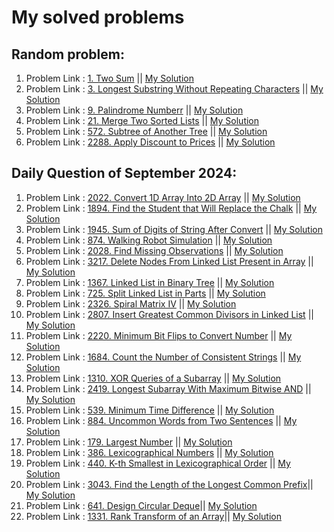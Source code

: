 
#  My solved problems

## Random problem:
1. Problem Link : [1. Two Sum](https://leetcode.com/problems/two-sum/description/) || [My Solution](https://github.com/sams52s/problem_solving/blob/main/LeetCode_problems_solution/src/javaProblemsSolution/TwoSum.java)
2. Problem Link : [3. Longest Substring Without Repeating Characters](https://leetcode.com/problems/longest-substring-without-repeating-characters/) || [My Solution](https://github.com/sams52s/problem_solving/blob/main/LeetCode_problems_solution/src/javaProblemsSolution/LongestSubstringWithoutRepeatingCharacters.java)
3. Problem Link : [9. Palindrome Numberr](https://leetcode.com/problems/palindrome-number/description/) || [My Solution](https://github.com/sams52s/problem_solving/blob/main/LeetCode_problems_solution/src/javaProblemsSolution/palindromeNumber.java)
4. Problem Link : [21. Merge Two Sorted Lists](https://leetcode.com/problems/merge-two-sorted-lists/description/) || [My Solution](https://github.com/sams52s/problem_solving/blob/main/LeetCode_problems_solution/src/javaProblemsSolution/Merge%20Two%20Sorted%20Lists.md)
5. Problem Link : [572. Subtree of Another Tree](https://leetcode.com/problems/subtree-of-another-tree/description/) || [My Solution](https://github.com/sams52s/problem_solving/blob/main/LeetCode_problems_solution/src/javaProblemsSolution/SubtreeOfAnotherTree.java)
6. Problem Link : [2288. Apply Discount to Prices](https://leetcode.com/problems/apply-discount-to-prices/description/) || [My Solution](https://github.com/sams52s/problem_solving/blob/main/LeetCode_problems_solution/src/javaProblemsSolution/DiscountToPrices.java)

## Daily Question of September 2024:
1. Problem Link : [2022. Convert 1D Array Into 2D Array](https://leetcode.com/problems/convert-1d-array-into-2d-array/description/?envType=daily-question&envId=2024-09-01) || [My Solution](https://github.com/sams52s/problem_solving/blob/main/LeetCode_problems_solution/src/javaProblemsSolution/convert1DArrayTo2DArray.java)
2. Problem Link : [1894. Find the Student that Will Replace the Chalk](https://leetcode.com/problems/find-the-student-that-will-replace-the-chalk/description/?envType=daily-question&envId=2024-09-02) || [My Solution](https://github.com/sams52s/problem_solving/blob/main/LeetCode_problems_solution/src/javaProblemsSolution/findTheStudent.java)
3. Problem Link : [1945. Sum of Digits of String After Convert](https://leetcode.com/problems/sum-of-digits-of-string-after-convert/description/?envType=daily-question&envId=2024-09-03) || [My Solution](https://github.com/sams52s/problem_solving/blob/main/LeetCode_problems_solution/src/javaProblemsSolution/SumOfDigitsOfStringAfterConvert.java)
4. Problem Link : [874. Walking Robot Simulation](https://leetcode.com/problems/walking-robot-simulation/?envType=daily-question&envId=2024-09-04) || [My Solution](https://github.com/sams52s/problem_solving/blob/main/LeetCode_problems_solution/src/javaProblemsSolution/walkingRobotSimulation.java)
5. Problem Link : [2028. Find Missing Observations](https://leetcode.com/problems/find-missing-observations/description/?envType=daily-question&envId=2024-09-05) || [My Solution](https://github.com/sams52s/problem_solving/blob/main/LeetCode_problems_solution/src/javaProblemsSolution/findMissingObservations.java)
6. Problem Link : [3217. Delete Nodes From Linked List Present in Array](https://leetcode.com/problems/delete-nodes-from-linked-list-present-in-array/description/?envType=daily-question&envId=2024-09-06) || [My Solution](https://github.com/sams52s/problem_solving/blob/main/LeetCode_problems_solution/src/javaProblemsSolution/deleteNodeFromLinkList.java)
7. Problem Link : [1367. Linked List in Binary Tree](https://leetcode.com/problems/linked-list-in-binary-tree/description/?envType=daily-question&envId=2024-09-07) || [My Solution](https://github.com/sams52s/problem_solving/blob/main/LeetCode_problems_solution/src/javaProblemsSolution/LinkedListinBinaryTree.java)
8. Problem Link : [725. Split Linked List in Parts](https://leetcode.com/problems/split-linked-list-in-parts/description/?envType=daily-question&envId=2024-09-08) || [My Solution](https://github.com/sams52s/problem_solving/blob/main/LeetCode_problems_solution/src/javaProblemsSolution/SplitLinkedListInParts.java)
9. Problem Link : [2326. Spiral Matrix IV](https://leetcode.com/problems/spiral-matrix-iv/description/?envType=daily-question&envId=2024-09-09) || [My Solution](https://github.com/sams52s/problem_solving/blob/main/LeetCode_problems_solution/src/javaProblemsSolution/SpringMatrixIV.java)
10. Problem Link : [2807. Insert Greatest Common Divisors in Linked List](https://leetcode.com/problems/insert-greatest-common-divisors-in-linked-list/?envType=daily-question&envId=2024-09-10) || [My Solution](https://github.com/sams52s/problem_solving/blob/main/LeetCode_problems_solution/src/javaProblemsSolution/GreatestCommonDivisors.java)
11. Problem Link : [2220. Minimum Bit Flips to Convert Number](https://leetcode.com/problems/minimum-bit-flips-to-convert-number/description/?envType=daily-question&envId=2024-09-11) || [My Solution](https://github.com/sams52s/problem_solving/blob/main/LeetCode_problems_solution/src/javaProblemsSolution/MinimumBitFlips.java)
12. Problem Link : [1684. Count the Number of Consistent Strings](https://leetcode.com/problems/count-the-number-of-consistent-strings/description/?envType=daily-question&envId=2024-09-12) || [My Solution](https://github.com/sams52s/problem_solving/blob/main/LeetCode_problems_solution/src/javaProblemsSolution/CountTheNumberOfConsistentStrings.java)
13. Problem Link : [1310. XOR Queries of a Subarray](https://leetcode.com/problems/xor-queries-of-a-subarray/description/?envType=daily-question&envId=2024-09-13) || [My Solution](https://github.com/sams52s/problem_solving/blob/main/LeetCode_problems_solution/src/javaProblemsSolution/XORQueriesOfASubarray.java)
14. Problem Link : [2419. Longest Subarray With Maximum Bitwise AND](https://leetcode.com/problems/longest-subarray-with-maximum-bitwise-and/description/?envType=daily-question&envId=2024-09-14) || [My Solution](https://github.com/sams52s/problem_solving/blob/main/LeetCode_problems_solution/src/javaProblemsSolution/LongestSubarray.java)
15. Problem Link : [539. Minimum Time Difference](https://leetcode.com/problems/minimum-time-difference/description/?envType=daily-question&envId=2024-09-16) || [My Solution](https://github.com/sams52s/problem_solving/blob/main/LeetCode_problems_solution/src/javaProblemsSolution/MinimumTimeDifference.java)
16. Problem Link : [884. Uncommon Words from Two Sentences](https://leetcode.com/problems/uncommon-words-from-two-sentences/description/?envType=daily-question&envId=2024-09-17) || [My Solution](https://github.com/sams52s/problem_solving/blob/main/LeetCode_problems_solution/src/javaProblemsSolution/UncommonFromSentences.java)
17. Problem Link : [179. Largest Number](https://leetcode.com/problems/largest-number/description/?envType=daily-question&envId=2024-09-18) || [My Solution](https://github.com/sams52s/problem_solving/blob/main/LeetCode_problems_solution/src/javaProblemsSolution/LargestNumber.java)
18. Problem Link : [386. Lexicographical Numbers](https://leetcode.com/problems/lexicographical-numbers/description/?envType=daily-question&envId=2024-09-21) || [My Solution](https://github.com/sams52s/problem_solving/blob/main/LeetCode_problems_solution/src/javaProblemsSolution/LexicographicalNumbers.java)
19. Problem Link : [440. K-th Smallest in Lexicographical Order](https://leetcode.com/problems/k-th-smallest-in-lexicographical-order/description/) || [My Solution](https://github.com/sams52s/problem_solving/blob/main/LeetCode_problems_solution/src/javaProblemsSolution/KthSmallestinLexicographicalOrder.java)
20. Problem Link : [3043. Find the Length of the Longest Common Prefix](https://leetcode.com/problems/find-the-length-of-the-longest-common-prefix/description/?envType=daily-question&envId=2024-09-24)|| [My Solution](https://github.com/sams52s/problem_solving/blob/main/LeetCode_problems_solution/src/javaProblemsSolution/LongestCommonPrefix.java)
21. Problem Link : [641. Design Circular Deque](https://leetcode.com/problems/design-circular-deque/description/?envType=daily-question&envId=2024-09-28)|| [My Solution](https://github.com/sams52s/problem_solving/blob/main/LeetCode_problems_solution/src/javaProblemsSolution/DesignCircularDeque.java)
22. Problem Link : [1331. Rank Transform of an Array](https://leetcode.com/problems/rank-transform-of-an-array/description/?envType=daily-question&envId=2024-10-02)|| [My Solution](https://github.com/sams52s/problem_solving/blob/main/LeetCode_problems_solution/src/javaProblemsSolution/RankTransformofanArray.java)
